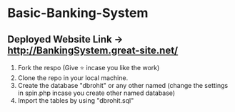 # Basic-Banking-System

## Deployed Website Link -> http://BankingSystem.great-site.net/
  1. Fork the respo (Give ⭐ incase you like the work)
2. Clone the repo in your local machine.
3. Create the database "dbrohit" or any other named (change the settings in spin.php incase you create other named database)
4. Import the tables by using "dbrohit.sql"
